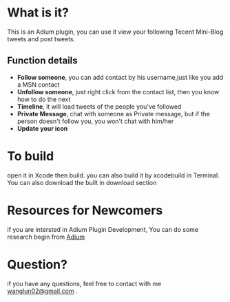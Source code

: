 What is it?
===

This is an Adium plugin, you can use it view your following Tecent Mini-Blog tweets and post tweets. 

Function details
---
* **Follow someone**, you can add contact by his username,just like you add a MSN contact
* **Unfollow someone**, just right click from the contact list, then you know how to do the next
* **Timeline**, it will load tweets of the people you've followed
* **Private Message**, chat with someone as Private message, but if the person doesn't follow you, you won't chat with him/her
* **Update your icon**


To build
===

open it in Xcode then build. you can also build it by xcodebuild in Terminal. You can also download the built in download section

Resources for Newcomers
===

if you are intersted in Adium Plugin Development, You can do some research begin from [Adium](www.adium.im "Adium")

	
Question?
===

if you have any questions, feel free to contact with me  <wanglun02@gmail.com> .

	
